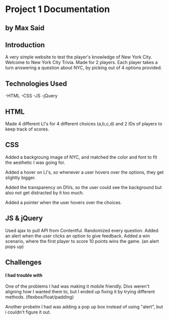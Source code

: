 # Project 1 Documentation

## by Max Said

## Introduction

A very simple website to test the player's knowledge of New York City. Welcome to New York City Trivia. Made for 2 players. Each player takes a turn answering a question about NYC, by picking out of 4 options provided.

## Technologies Used

-HTML
-CSS
-JS
-jQuery

## HTML

Made 4 different LI's for 4 different choices (a,b,c,d) and 2 IDs of players to keep track of scores.

## CSS

Added a backgroung image of NYC, and matched the color and font to fit the aesthetic I was going for.

Added a hover on LI's, so whenever a user hovers over the options, they get slightly bigger.

Added the transparency on DIVs, so the user could see the background but also not get distracted by it too much.

Added a pointer when the user hovers over the choices.

## JS & jQuery

Used ajax to pull API from Contentful.
Randomized every question.
Added an alert when the user clicks an option to give feedback.
Added a win scenario, where the first player to score 10 points wins the game. (an alert pops up)

## Challenges

#### I had trouble with

One of the problems I had was making it mobile friendly. Divs weren't aligning how I wanted them to, but I ended up fixing it by trying different methods. (flexbox/float/padding)

Another probelm I had was adding a pop up box instead of using "alert", but i couldn't figure it out.
